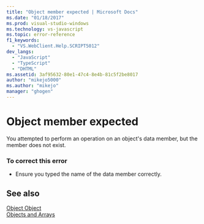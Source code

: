 ```yaml
---
title: "Object member expected | Microsoft Docs"
ms.date: "01/18/2017"
ms.prod: visual-studio-windows
ms.technology: vs-javascript
ms.topic: error-reference
f1_keywords: 
  - "VS.WebClient.Help.SCRIPT5012"
dev_langs: 
  - "JavaScript"
  - "TypeScript"
  - "DHTML"
ms.assetid: 3af95632-80e1-47c4-8e4b-81c5f2be8017
author: "mikejo5000"
ms.author: "mikejo"
manager: "ghogen"
---
```

# Object member expected
You attempted to perform an operation on an object's data member, but the member does not exist.  
  
### To correct this error  
  
- Ensure you typed the name of the data member correctly.  
  
## See also  
 [Object Object](../../javascript/reference/object-object-javascript.md)   
 [Objects and Arrays](../../javascript/objects-and-arrays-javascript.md)